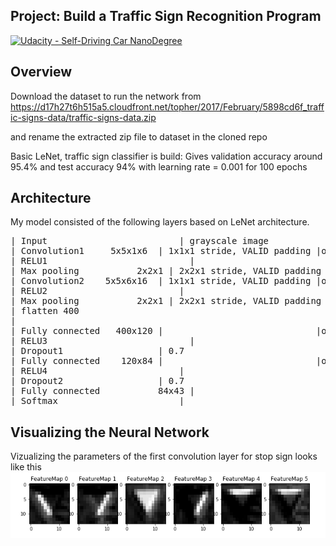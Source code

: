 ## Project: Build a Traffic Sign Recognition Program
[![Udacity - Self-Driving Car NanoDegree](https://s3.amazonaws.com/udacity-sdc/github/shield-carnd.svg)](http://www.udacity.com/drive)

Overview
---
Download the dataset to run the network from https://d17h27t6h515a5.cloudfront.net/topher/2017/February/5898cd6f_traffic-signs-data/traffic-signs-data.zip

and rename the extracted zip file to dataset in the cloned repo

Basic LeNet, traffic sign classifier is build:
Gives validation accuracy around 95.4% and test accuracy 94% 
with learning rate = 0.001 for 100 epochs

## Architecture

My model consisted of the following layers based on LeNet architecture.
<pre>
| Input         	        	| grayscale image   					|        32x32x1          	 
| Convolution1     5x5x1x6  | 1x1x1 stride, VALID padding |outputs 28x28x6 	 
| RELU1				              |			
| Max pooling	      	2x2x1 | 2x2x1 stride, VALID padding |outputs 14x14x6 			
| Convolution2 	  5x5x6x16  | 1x1x1 stride, VALID padding |outputs 10x10x16			
| RELU2			               	|
| Max pooling	      	2x2x1 | 2x2x1 stride, VALID padding |outputs 5x5x16
| flatten 400
|
| Fully connected 	400x120 |                             |outputs 120
| RELU3				              |			
| Dropout1                  | 0.7
| Fully connected 	 120x84 |                             |outputs 84
| RELU4			               	|			
| Dropout2                  | 0.7
| Fully connected			84x43 |                             |outputs 43
| Softmax               		|
</pre>

## Visualizing the Neural Network

Vizualizing the parameters of the first convolution layer for stop sign looks like this
![alt text](https://github.com/srikanthmalla/Traffic_Sign_Classifier/blob/master/visualize.png)
